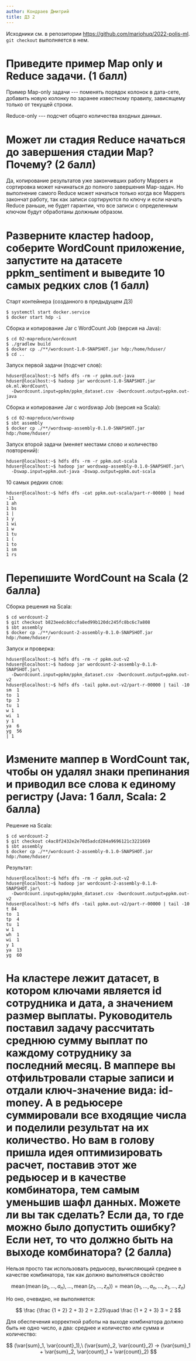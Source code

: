 ```yaml
---
author: Кондраев Дмитрий
title: ДЗ 2
---
```


Исходники см. в репозитории <https://github.com/mariohuq/2022-polis-ml>. `git checkout` выполняется в нем.

# Приведите пример Map only и Reduce задачи. (1 балл)

Пример Map-only задачи --- поменять порядок колонок в дата-сете, добавить новую колонку по заранее известному правилу, зависящему только от текущей строки.

Reduce-only --- подсчет общего количества входных данных.

# Может ли стадия Reduce начаться до завершения стадии Map? Почему? (2 балл)

Да, копирование результатов уже закончивших работу Mappers и сортировка может начинаться до полного завершения Map-задач. Но выполнение самого Reduce может начаться только когда все Mappers закончат работу, так как записи сортируются по ключу и если начать Reduce раньше, не будет гарантии, что все записи с определенным ключом будут обработаны должным образом.

# Разверните кластер hadoop, соберите WordCount приложение, запустите на датасете ppkm_sentiment и выведите 10 самых редких слов (1 балл)

Старт контейнера (созданного в предыдущем ДЗ)

```shell
$ systemctl start docker.service
$ docker start hdp -i
```

Сборка и копирование Jar с WordCount Job (версия на Java):

```shell
$ cd 02-mapreduce/wordcount
$ ./gradlew build
$ docker cp ./**/wordcount-1.0-SNAPSHOT.jar hdp:/home/hduser/ 
$ cd ..
```

Запуск первой задачи (подсчет слов):

```shell
hduser@localhost:~$ hdfs dfs -rm -r ppkm.out-java
hduser@localhost:~$ hadoop jar wordcount-1.0-SNAPSHOT.jar ok.ml.WordCount\
  -Dwordcount.input=ppkm/ppkm_dataset.csv -Dwordcount.output=ppkm.out-java
```

Сборка и копирование Jar с wordswap Job (версия на Scala):

```shell
$ cd 02-mapreduce/wordswap
$ sbt assembly
$ docker cp ./**/wordswap-assembly-0.1.0-SNAPSHOT.jar hdp:/home/hduser/
```

Запуск второй задачи (меняет местами слово и количество повторений):

```shell
hduser@localhost:~$ hdfs dfs -rm -r ppkm.out-scala
hduser@localhost:~$ hadoop jar wordswap-assembly-0.1.0-SNAPSHOT.jar\
  -Dswap.input=ppkm.out-java -Dswap.output=ppkm.out-scala
```

10 самых редких слов:

```shell
hduser@localhost:~$ hdfs dfs -cat ppkm.out-scala/part-r-00000 | head -11
1 ah
1 bs
1 |
1 y
1 wi
1 w
1 tu
1 (
1 to
1 sm
1 rs
```

# Перепишите WordCount на Scala (2 балла)

Сборка решения на Scala:

```shell
$ cd wordcount-2
$ git checkout b823eedc8dccfa8ed99b120dc245fc8bc6c7a808
$ sbt assembly
$ docker cp ./**/wordcount-2-assembly-0.1.0-SNAPSHOT.jar hdp:/home/hduser/
```

Запуск и проверка:

```shell
hduser@localhost:~$ hdfs dfs -rm -r ppkm.out-v2
hduser@localhost:~$ hadoop jar wordcount-2-assembly-0.1.0-SNAPSHOT.jar\
  -Dwordcount.input=ppkm/ppkm_dataset.csv -Dwordcount.output=ppkm.out-v2
hduser@localhost:~$ hdfs dfs -tail ppkm.out-v2/part-r-00000 | tail -10
sm  1
to  1
tp  3
tu  1
w 1
wi  1
y 1
ya  6
yg  56
| 1
```

# Измените маппер в WordCount так, чтобы он удалял знаки препинания и приводил все слова к единому регистру (Java: 1 балл, Scala: 2 балла)

Решение на Scala:

```shell
$ cd wordcount-2
$ git checkout c4ac8f2432e2e70d5adcd284a9696121c3221669
$ sbt assembly
$ docker cp ./**/wordcount-2-assembly-0.1.0-SNAPSHOT.jar hdp:/home/hduser/
```

Результат:

```shell
hduser@localhost:~$ hdfs dfs -rm -r ppkm.out-v2
hduser@localhost:~$ hadoop jar wordcount-2-assembly-0.1.0-SNAPSHOT.jar\
  -Dwordcount.input=ppkm/ppkm_dataset.csv -Dwordcount.output=ppkm.out-v2
hduser@localhost:~$ hdfs dfs -tail ppkm.out-v2/part-r-00000 | tail -10
t 84
to  1
tp  4
tu  1
w 1
wh  1
wi  1
y 1
ya  13
yg  60
```


# На кластере лежит датасет, в котором ключами является id сотрудника и дата, а значением размер выплаты. Руководитель поставил задачу рассчитать среднюю сумму выплат по каждому сотруднику за последний месяц. В маппере вы отфильтровали старые записи и отдали ключ-значение вида: id-money. А в редьюсере суммировали все входящие числа и поделили результат на их количество. Но вам в голову пришла идея оптимизировать расчет, поставив этот же редьюсер и в качестве комбинатора, тем самым уменьшив шафл данных. Можете ли вы так сделать? Если да, то где можно было допустить ошибку? Если нет, то что должно быть на выходе комбинатора? (2 балла)

Нельзя просто так использовать редьюсер, вычисляющий среднее в качестве комбинатора, так как должно выполняться свойство

$$ \operatorname{mean}\left( \operatorname{mean}(a_1,\dotsc,a_n),\dotsc,\operatorname{mean}(z_1,\dotsc,z_n)\right) = \operatorname{mean}(a_1,\dotsc,a_n,\dotsc,z_1,\dotsc,z_n)
$$

Но оно, очевидно, не выполняется:

$$
  \frac {\frac {1 + 2} 2 + 3} 2 = 2.25\quad
  \frac {1 + 2 + 3} 3 = 2
$$

Для обеспечения корректной работы на выходе комбинатора должно быть не одно число, а два: среднее и количество или сумма и количество:

$$
(\var{sum}_1, \var{count}_1),\ (\var{sum}_2, \var{count}_2) → (\var{sum}_1 + \var{sum}_2, \var{count}_1 + \var{count}_2)
$$
